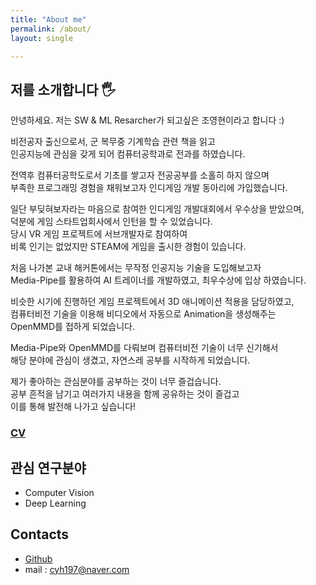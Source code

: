 ```yaml
---
title: "About me"
permalink: /about/
layout: single

---
```



## 저를 소개합니다 🖐️

안녕하세요. 저는 SW & ML Resarcher가 되고싶은 조영현이라고 합니다 :)

비전공자 출신으로서, 군 복무중 기계학습 관련 책을 읽고 <br/>
인공지능에 관심을 갖게 되어 컴퓨터공학과로 전과를 하였습니다. <br/> 

전역후 컴퓨터공학도로서 기초를 쌓고자 전공공부를 소홀히 하지 않으며 <br/>
부족한 프로그래밍 경험을 채워보고자 인디게임 개발 동아리에 가입했습니다.  <br/>

일단 부딪혀보자라는 마음으로 참여한 인디게임 개발대회에서 우수상을 받았으며, <br/>
덕분에 게임 스타트업회사에서 인턴을 할 수 있었습니다. <br/>
당시 VR 게임 프로젝트에 서브개발자로 참여하여<br/>
비록 인기는 없었지만 STEAM에 게임을 출시한 경험이 있습니다.<br/>

처음 나가본 교내 해커톤에서는 무작정 인공지능 기술을 도입해보고자 <br/>
Media-Pipe를 활용하여 AI 트레이너를 개발하였고, 최우수상에 입상 하였습니다.  

비슷한 시기에 진행하던 게임 프로젝트에서 3D 애니메이션 적용을 담당하였고,<br/>
컴퓨터비전 기술을 이용해 비디오에서 자동으로 Animation을 생성해주는 <br/>
OpenMMD를 접하게 되었습니다. 

Media-Pipe와 OpenMMD를 다뤄보며 컴퓨터비전 기술이 너무 신기해서 <br/>
해당 분야에 관심이 생겼고, 자연스레 공부를 시작하게 되었습니다. 

제가 좋아하는 관심분야를 공부하는 것이 너무 즐겁습니다. <br/>
공부 흔적을 남기고 여러가지 내용을 함께 공유하는 것이 즐겁고<br/>
이를 통해 발전해 나가고 싶습니다! <br/>


###  [CV](https://github.com/YoungHyun197/YoungHyun197_CV/blob/main/CV.pdf)  

## 관심 연구분야 
  
- Computer Vision  
- Deep Learning

## Contacts  

- [Github](https://github.com/YoungHyun197)   
- mail : cyh197@naver.com

